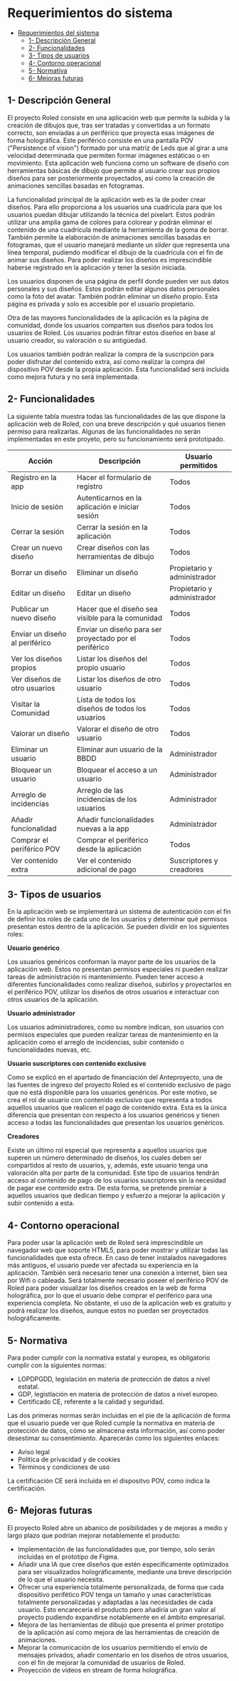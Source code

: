 # Requerimientos do sistema

- [Requerimientos del sistema](#requerimientos-del-sistema)
  - [1- Descripción General](#1--descripción-general)
  - [2- Funcionalidades](#2--funcionalidades)
  - [3- Tipos de usuarios](#3--tipos-de-usuarios)
  - [4- Contorno operacional](#4--contorno-operacional)
  - [5- Normativa](#5--normativa)
  - [6- Mejoras futuras](#6--mejoras-futuras)


## 1- Descripción General

El proyecto Roled consiste en una aplicación web que permite la subida y la creación de dibujos que, tras ser tratadas y convertidas a un formato correcto, son enviadas a un periférico que proyecta esas imágenes de forma holográfica. Este periférico consiste en una pantalla POV ("Persistence of vision") formado por una matriz de Leds que al girar a una velocidad determinada que permiten formar imágenes estáticas o en movimiento. Esta aplicación web funciona como un software de diseño con herramientas básicas de dibujo que permite al usuario crear sus propios diseños para ser posteriormente proyectados, así como la creación de animaciones sencillas basadas en fotogramas. 

La funcionalidad principal de la aplicación web es la de poder crear diseños. Para ello proporciona a los usuarios una cuadricula para que los usuarios puedan dibujar utilizando la técnica del pixelart. Estos podrán utilizar una amplia gama de colores para colorear y podrán eliminar el contenido de una cuadrícula mediante la herramienta de la goma de borrar. También permite la elaboración de animaciones sencillas basadas en fotogramas, que el usuario manejará mediante un *slider* que representa una línea temporal, pudiendo modificar el dibujo de la cuadrícula con el fin de animar sus diseños. Para poder realizar los diseños es imprescindible haberse registrado en la aplicación y tener la sesión iniciada. 

Los usuarios disponen de una página de perfil donde pueden ver sus datos personales y sus diseños. Estos podrán editar algunos datos personales como la foto del avatar. También podrán eliminar un diseño propio. Esta página es privada y solo es accesible por el usuario propietario. 

Otra de las mayores funcionalidades de la aplicación es la página de comunidad, donde los usuarios comparten sus diseños para todos los usuarios de Roled. Los usuarios podrán filtrar estos diseños en base al usuario creador, su valoración o su antigüedad.

Los usuarios también podrán realizar la compra de la suscripción para poder disfrutar del contenido extra, así como realizar la compra del dispositivo POV desde la propia aplicación. Esta funcionalidad será incluida como mejora futura y no será implementada. 

## 2- Funcionalidades

La siguiente tabla muestra todas las funcionalidades de las que dispone la aplicación web de Roled, con una breve descripción y qué usuarios tienen permiso para realizarlas. Algunas de las funcionalidades no serán implementadas en este proyeto, pero su funcionamiento será prototipado.

| Acción                          |  Descripción                                           |   Usuario permitidos           |
|---------------------------------|--------------------------------------------------------|--------------------------------|
| Registro en la app              | Hacer el formulario de registro                        | Todos                          |
| Inicio de sesión                | Autenticarnos en la aplicación e iniciar sesión        | Todos                          |
| Cerrar la sesión                | Cerrar la sesión en la aplicación                      | Todos                          |
| Crear un nuevo diseño           | Crear diseños con las herramientas de dibujo           | Todos                          |
| Borrar un diseño                | Eliminar un diseño                                     | Propietario y administrador    |
| Editar un diseño                | Editar   un diseño                                     | Propietario y administrador    |
| Publicar un nuevo diseño        | Hacer que el diseño sea visible para la comunidad      | Todos                          |
| Enviar un diseño al periférico  | Enviar un diseño para ser proyectado por el periférico | Todos                          |
| Ver los diseños propios         | Listar los diseños del propio usuario                  | Todos                          |
| Ver diseños de otro usuarios    | Listar los diseños de otro usuario                     | Todos                          |
| Visitar la Comunidad            | Lista de todos los diseños de todos los usuarios       | Todos                          |
| Valorar un diseño               | Valorar el diseño de otro usuario                      | Todos                          |
| Eliminar un usuario             | Eliminar aun usuario de la BBDD                        | Administrador                  |
| Bloquear un usuario             | Bloquear el acceso a un usuario                        | Administrador                  |
| Arreglo de incidencias          | Arreglo de las incidencias de los usuarios             | Administrador                  |
| Añadir funcionalidad            | Añadir funcionalidades nuevas a la app                 | Administrador                  |
| Comprar el periférico POV       | Comprar el periférico desde la aplicación              | Todos                          |
| Ver contenido extra             | Ver el contenido adicional de pago                     | Suscriptores y creadores       |


## 3- Tipos de usuarios

En la aplicación web se implementará un sistema de autenticación con el fin de definir los roles de cada uno de los usuarios y determinar qué permisos presentan estos dentro de la aplicación. Se pueden dividir en los siguientes roles:

**Usuario genérico**

Los usuarios genéricos conforman la mayor parte de los usuarios de la aplicación web. Estos no presentan permisos especiales ni pueden realizar tareas de administración ni mantenimiento. Pueden tener acceso a diferentes funcionalidades como realizar diseños, subirlos y proyectarlos en el periférico POV, utilizar los diseños de otros usuarios e interactuar con otros usuarios de la aplicación. 

**Usuario administrador**

Los usuarios administradores, como su nombre indican, son usuarios con permisos especiales que pueden realizar tareas de mantenimiento en la aplicación como el arreglo de incidencias, subir contenido o funcionalidades nuevas, etc.

**Usuario suscriptores con contenido exclusivo**

Como se explicó en el apartado de financiación del Anteproyecto, una de las fuentes de ingreso del proyecto Roled es el contenido exclusivo de pago que no está disponible para los usuarios genéricos. Por este motivo, se crea el rol de usuario con contenido exclusivo que representa a todos aquellos usuarios que realicen el pago de contenido extra. Esta es la única diferencia que presentan con respecto a los usuarios genéricos y tienen acceso a todas las funcionalidades que presentan los usuarios genéricos.

**Creadores**

Existe un último rol especial que representa a aquellos usuarios que superen un número determinado de diseños, los cuales deben ser compartidos al resto de usuarios, y, además, este usuario tenga una valoración alta por parte de la comunidad. Este tipo de usuarios tendrán acceso al contenido de pago de los usuarios suscriptores sin la necesidad de pagar ese contenido extra. De esta forma, se pretende premiar a aquellos usuarios que dedican tiempo y esfuerzo a mejorar la aplicación y subir contenido a esta. 

## 4- Contorno operacional

Para poder usar la aplicación web de Roled será imprescindible un navegador web que soporte HTML5, para poder mostrar y utilizar todas las funcionalidades que esta ofrece. En caso de tener instalados navegadores más antiguos, el usuario puede ver afectada su experiencia en la aplicación. 
También será necesario tener una conexión a internet, bien sea por Wifi o cableada. 
Será totalmente necesario poseer el periférico POV de Roled para poder visualizar los diseños creados en la web de forma holográfica, por lo que el usuario debe comprar el periférico para una experiencia completa. No obstante, el uso de la aplicación web es gratuito y podrá realizar los diseños, aunque estos no puedan ser proyectados holográficamente. 

## 5- Normativa

Para poder cumplir con la normativa estatal y europea, es obligatorio cumplir con la siguientes normas:
- LOPDPGDD, legislación en materia de protección de datos a nivel estatal.
- GDP, legistlación en materia de protección de datos a nivel europeo.
- Certificado CE, referente a la calidad y seguridad.

Las dos primeras normas serán incluidas en el pie de la aplicación de forma que el usuario puede ver que Roled cumple la normativa en materia de protección de datos, cómo se almacena esta información, así como poder desestimar su consentimiento. Aparecerán como los siguientes enlaces:
- Aviso legal 
- Política de privacidad y de cookies
- Términos y condiciones de uso

La certificación CE será incluida en el dispositvo POV, como indica la certificación. 

## 6- Mejoras futuras

El proyecto Roled abre un abanico de posibilidades y de mejoras a medio y largo plazo que podrían mejorar notablemente el producto:
- Implementación de las funcionalidades que, por tiempo, solo serán incluidas en el prototipo de Figma.
- Añadir una IA que cree diseños que estén específicamente optimizados para ser visualizados holográficamente, mediante una breve descripción de lo que el usuario necesita. 
- Ofrecer una experiencia totalmente personalizada, de forma que cada dispositivo perifético POV tenga un tamaño y unas características totalmente personalizadas y adaptadas a las necesidades de cada usuario. Esto encarecería el producto pero añadiría un gran valor al proyecto pudiendo expandirse notablemente en el ámbito empresarial.
- Mejora de las herramientas de dibujo que presenta el primer prototipo de la aplicación así como mejora de las herramientas de creación de animaciones. 
- Mejorar la comunicación de los usuarios permitiendo el envío de mensajes privados, añadir comentario en los diseños de otros usuarios, con el fin de mejorar la comunidad de usuarios de Roled. 
- Proyección de vídeos en stream de forma holográfica.

